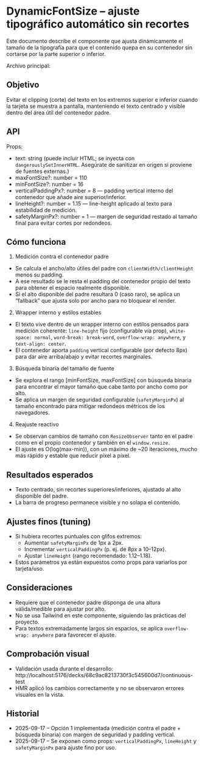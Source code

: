 # DynamicFontSize – ajuste tipográfico automático sin recortes

Este documento describe el componente que ajusta dinámicamente el tamaño de la tipografía para que el contenido quepa en su contenedor sin cortarse por la parte superior o inferior.

Archivo principal: <mcfile name="DynamicFontSize.tsx" path="D:\Glife - Portátil Lenovo\Gproyectos\flashcards-a1\flashcards-a1-frontend\src\components\DynamicFontSize.tsx"></mcfile>

## Objetivo

Evitar el clipping (corte) del texto en los extremos superior e inferior cuando la tarjeta se muestra a pantalla, manteniendo el texto centrado y visible dentro del área útil del contenedor padre.

## API

Props:
- text: string (puede incluir HTML; se inyecta con `dangerouslySetInnerHTML`. Asegúrate de sanitizar en origen si proviene de fuentes externas.)
- maxFontSize?: number = 110
- minFontSize?: number = 16
- verticalPaddingPx?: number = 8  — padding vertical interno del contenedor que añade aire superior/inferior.
- lineHeight?: number = 1.15 — line-height aplicado al texto para estabilidad de medición.
- safetyMarginPx?: number = 1 — margen de seguridad restado al tamaño final para evitar cortes por redondeos.

## Cómo funciona

1) Medición contra el contenedor padre
- Se calcula el ancho/alto útiles del padre con `clientWidth/clientHeight` menos su padding.
- A ese resultado se le resta el padding del contenedor propio del texto para obtener el espacio realmente disponible.
- Si el alto disponible del padre resultara 0 (caso raro), se aplica un “fallback” que ajusta solo por ancho para no bloquear el render.

2) Wrapper interno y estilos estables
- El texto vive dentro de un wrapper interno con estilos pensados para medición coherente: `line-height` fijo (configurable vía prop), `white-space: normal`, `word-break: break-word`, `overflow-wrap: anywhere`, y `text-align: center`.
- El contenedor aporta `padding` vertical configurable (por defecto 8px) para dar aire arriba/abajo y evitar recortes marginales.

3) Búsqueda binaria del tamaño de fuente
- Se explora el rango [minFontSize, maxFontSize] con búsqueda binaria para encontrar el mayor tamaño que cabe tanto por ancho como por alto.
- Se aplica un margen de seguridad configurable (`safetyMarginPx`) al tamaño encontrado para mitigar redondeos métricos de los navegadores.

4) Reajuste reactivo
- Se observan cambios de tamaño con `ResizeObserver` tanto en el padre como en el propio contenedor y también en el `window.resize`.
- El ajuste es O(log(max-min)), con un máximo de ~20 iteraciones, mucho más rápido y estable que reducir píxel a píxel.

## Resultados esperados
- Texto centrado, sin recortes superiores/inferiores, ajustado al alto disponible del padre.
- La barra de progreso permanece visible y no solapa el contenido.

## Ajustes finos (tuning)
- Si hubiera recortes puntuales con glifos extremos:
  - Aumentar `safetyMarginPx` de 1px a 2px.
  - Incrementar `verticalPaddingPx` (p. ej. de 8px a 10–12px).
  - Ajustar `lineHeight` (rango recomendado: 1.12–1.18).
- Estos parámetros ya están expuestos como props para variarlos por tarjeta/uso.

## Consideraciones
- Requiere que el contenedor padre disponga de una altura válida/medible para ajustar por alto.
- No se usa Tailwind en este componente, siguiendo las prácticas del proyecto.
- Para textos extremadamente largos sin espacios, se aplica `overflow-wrap: anywhere` para favorecer el ajuste.

## Comprobación visual
- Validación usada durante el desarrollo: http://localhost:5176/decks/68c9ac8213730f3c545600d7/continuous-test
- HMR aplicó los cambios correctamente y no se observaron errores visuales en la vista.

## Historial
- 2025-09-17 – Opción 1 implementada (medición contra el padre + búsqueda binaria) con margen de seguridad y padding vertical.
- 2025-09-17 – Se exponen como props: `verticalPaddingPx`, `lineHeight` y `safetyMarginPx` para ajuste fino por uso.